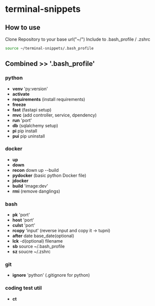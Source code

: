 # terminal-snippets

## How to use

Clone Repository to your base url("~/")
Include to .bash_profile / .zshrc <br>

```bash
source ~/terminal-snippets/.bash_profile
```

## Combined >> '.bash_profile'

### python

- **venv** 'py:version'
- **activate**
- **requirements** (install requirements)
- **freeze**
- **fast** (fastapi setup)
- **mvc** (add controller, service, dpendency)
- **run** 'port'
- **db** (sqlalchemy setup)
- **pi** pip install
- **pui** pip uninstall

### docker

- **up**
- **down**
- **recon** down up --build
- **pydocker** (basic python Docker file)
- **jdocker**
- **build** 'image:dev'
- **rmi** (remove danglings)

### bash

- **pk** 'port'
- **host** 'port'
- **culst** 'port'
- **rcopy** 'input' (reverse input and copy it -> tupni)
- **after** date base_date(optional)
- **lck** -d(optional) filename
- **sb** source ~/.bash_profile
- **sz** soucre ~/.zshrc

### git

- **ignore** 'python' (.gitignore for python)

### coding test util

- **ct**
